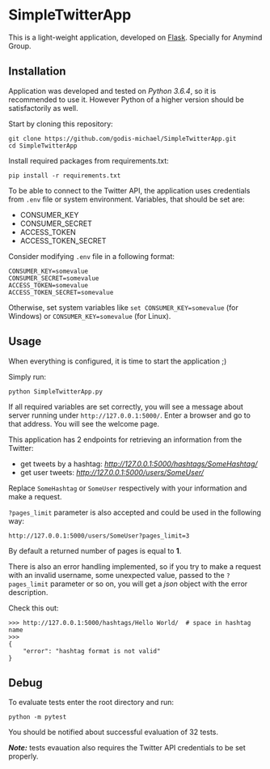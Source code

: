 # SimpleTwitterApp
This is a light-weight application, developed on [Flask](https://github.com/pallets/flask).
Specially for Anymind Group.

## Installation
Application was developed and tested on _Python 3.6.4_, so it is recommended to use it.
However Python of a higher version should be satisfactorily as well.

Start by cloning this repository:

    git clone https://github.com/godis-michael/SimpleTwitterApp.git
    cd SimpleTwitterApp

Install required packages from requirements.txt:
    
    pip install -r requirements.txt
    
To be able to connect to the Twitter API, the application uses credentials from `.env` file or system environment.
Variables, that should be set are:
* CONSUMER_KEY
* CONSUMER_SECRET
* ACCESS_TOKEN
* ACCESS_TOKEN_SECRET

Consider modifying `.env` file in a following format:

    CONSUMER_KEY=somevalue
    CONSUMER_SECRET=somevalue
    ACCESS_TOKEN=somevalue
    ACCESS_TOKEN_SECRET=somevalue
    
Otherwise, set system variables like `set CONSUMER_KEY=somevalue` (for Windows) or `CONSUMER_KEY=somevalue` (for Linux).

## Usage
When everything is configured, it is time to start the application ;)

Simply run:

    python SimpleTwitterApp.py
    
If all required variables are set correctly, you will see a message about server running under `http://127.0.0.1:5000/`.
Enter a browser and go to that address. You will see the welcome page.

This application has 2 endpoints for retrieving an information from the Twitter:
* get tweets by a hashtag: _http://127.0.0.1:5000/hashtags/SomeHashtag/_
* get user tweets: _http://127.0.0.1:5000/users/SomeUser/_

Replace `SomeHashtag` or `SomeUser` respectively with your information and make a request.

`?pages_limit` parameter is also accepted and could be used in the following way:

    http://127.0.0.1:5000/users/SomeUser?pages_limit=3
    
By default a returned number of pages is equal to **1**.

There is also an error handling implemented, so if you try to make a request with an invalid username, some unexpected value,
passed to the `?pages_limit` parameter or so on, you will get a _json_ object with the error description.

Check this out:

    >>> http://127.0.0.1:5000/hashtags/Hello World/  # space in hashtag name
    >>>
    {
        "error": "hashtag format is not valid"
    }
    
## Debug
To evaluate tests enter the root directory and run:

    python -m pytest
    
You should be notified about successful evaluation of 32 tests. 

_**Note:**_ tests evauation also requires the Twitter API credentials to be set properly.
